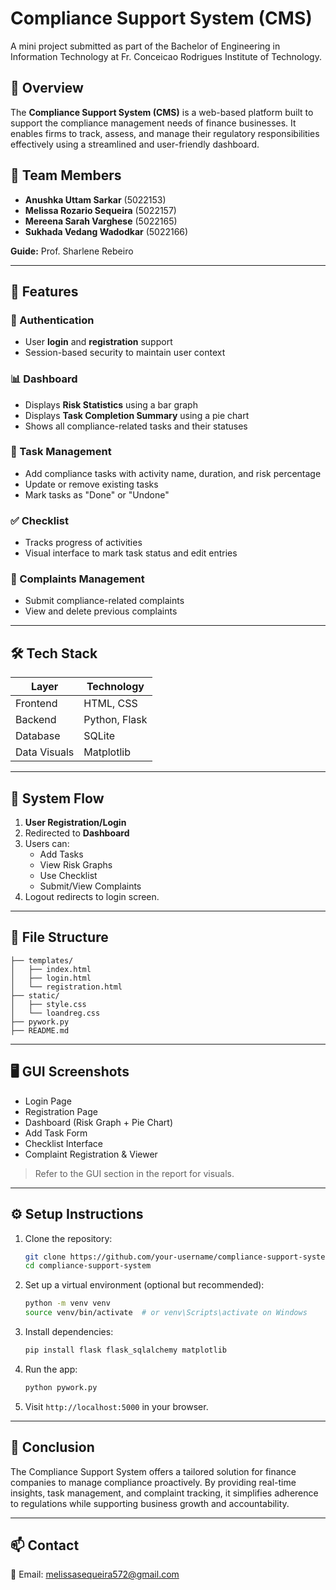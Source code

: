 
# Compliance Support System (CMS)

A mini project submitted as part of the Bachelor of Engineering in Information Technology at Fr. Conceicao Rodrigues Institute of Technology.

## 🚀 Overview

The **Compliance Support System (CMS)** is a web-based platform built to support the compliance management needs of finance businesses. It enables firms to track, assess, and manage their regulatory responsibilities effectively using a streamlined and user-friendly dashboard.

## 👥 Team Members

- **Anushka Uttam Sarkar** (5022153)  
- **Melissa Rozario Sequeira** (5022157)  
- **Mereena Sarah Varghese** (5022165)  
- **Sukhada Vedang Wadodkar** (5022166)  

**Guide:** Prof. Sharlene Rebeiro

---

## 📌 Features

### 🔐 Authentication
- User **login** and **registration** support
- Session-based security to maintain user context

### 📊 Dashboard
- Displays **Risk Statistics** using a bar graph
- Displays **Task Completion Summary** using a pie chart
- Shows all compliance-related tasks and their statuses

### 📝 Task Management
- Add compliance tasks with activity name, duration, and risk percentage
- Update or remove existing tasks
- Mark tasks as "Done" or "Undone"

### ✅ Checklist
- Tracks progress of activities
- Visual interface to mark task status and edit entries

### 📣 Complaints Management
- Submit compliance-related complaints
- View and delete previous complaints

---

## 🛠️ Tech Stack

| Layer      | Technology        |
|------------|-------------------|
| Frontend   | HTML, CSS         |
| Backend    | Python, Flask     |
| Database   | SQLite            |
| Data Visuals | Matplotlib       |

---

## 🧠 System Flow

1. **User Registration/Login**  
2. Redirected to **Dashboard**  
3. Users can:
   - Add Tasks
   - View Risk Graphs
   - Use Checklist
   - Submit/View Complaints
4. Logout redirects to login screen.

---

## 📁 File Structure

```
├── templates/
│   ├── index.html
│   ├── login.html
│   └── registration.html
├── static/
│   ├── style.css
│   └── loandreg.css
├── pywork.py
├── README.md
```

---

## 🖥️ GUI Screenshots

- Login Page  
- Registration Page  
- Dashboard (Risk Graph + Pie Chart)  
- Add Task Form  
- Checklist Interface  
- Complaint Registration & Viewer

> Refer to the GUI section in the report for visuals.

---

## ⚙️ Setup Instructions

1. Clone the repository:
   ```bash
   git clone https://github.com/your-username/compliance-support-system.git
   cd compliance-support-system
   ```

2. Set up a virtual environment (optional but recommended):
   ```bash
   python -m venv venv
   source venv/bin/activate  # or venv\Scripts\activate on Windows
   ```

3. Install dependencies:
   ```bash
   pip install flask flask_sqlalchemy matplotlib
   ```

4. Run the app:
   ```bash
   python pywork.py
   ```

5. Visit `http://localhost:5000` in your browser.

---

## 📌 Conclusion

The Compliance Support System offers a tailored solution for finance companies to manage compliance proactively. By providing real-time insights, task management, and complaint tracking, it simplifies adherence to regulations while supporting business growth and accountability.

---

## 📫 Contact

📧 Email: melissasequeira572@gmail.com


